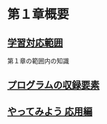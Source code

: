 # 第１章概要

<u><h2> 学習対応範囲 </h2></u>

第１章の範囲内の知識

<u><h2> プログラムの収録要素 </h2></u>

<u><h2> やってみよう 応用編 </h2></u>

